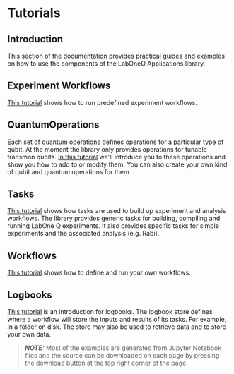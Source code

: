 # Tutorials

## Introduction

This section of the documentation provides practical guides and examples on how to use the components of the LabOneQ Applications library.

## Experiment Workflows

[This tutorial](sources/experiment_workflows.ipynb) shows how to run predefined experiment workflows.

## QuantumOperations

Each set of quantum operations defines operations for a particular type of qubit.
At the moment the library only provides operations for tunable transmon qubits.
[In this tutorial](sources/quantum_operations.ipynb) we'll introduce you to these operations and 
show you how to add to or modify them.
You can also create your own kind of qubit and quantum operations for them.

## Tasks

[This tutorial](sources/tasks.ipynb) shows how tasks are used to build up experiment and analysis workflows. 
The library provides generic tasks for building, compiling and running LabOne Q experiments. 
It also provides specific tasks for simple experiments and the associated analysis (e.g.
Rabi).

## Workflows

[This tutorial](workflow/index.md) shows how to define and run your own workflows.

## Logbooks

[This tutorial](sources/logbooks.ipynb) is an introduction for logbooks.
The logbook store defines where a workflow will store the inputs and
results of its tasks. For example, in a folder on disk. The store may also be
used to retrieve data and to store your own data.

> **_NOTE:_** Most of the examples are generated from Jupyter Notebook files and the source
can be downloaded on each page by pressing the download button at the top right corner
of the page.
